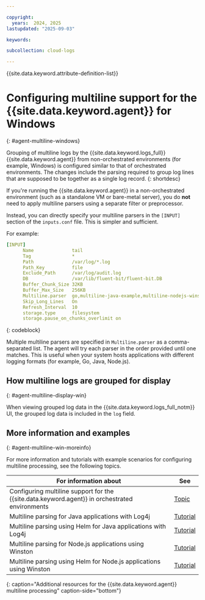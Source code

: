 ```yaml
---

copyright:
  years:  2024, 2025
lastupdated: "2025-09-03"

keywords:

subcollection: cloud-logs

---
```


{{site.data.keyword.attribute-definition-list}}


# Configuring multiline support for the {{site.data.keyword.agent}} for Windows
{: #agent-multiline-windows}

Grouping of multiline logs by the {{site.data.keyword.logs_full}} {{site.data.keyword.agent}} from non-orchestrated environments (for example, Windows) is configured similar to that of orchestrated environments. The changes include the parsing required to group log lines that are supposed to be together as a single log record.
{: shortdesc}

If you're running the {{site.data.keyword.agent}} in a non-orchestrated environment (such as a standalone VM or  bare-metal server), you do **not** need to apply multiline parsers using a separate filter or preprocessor.

Instead, you can directly specify your multiline parsers in the `[INPUT]` section of the `inputs.conf` file. This is simpler and sufficient.

For example:

```yaml
[INPUT]
      Name              tail
      Tag               *
      Path              /var/log/*.log
      Path_Key          file
      Exclude_Path      /var/log/audit.log
      DB                /var/lib/fluent-bit/fluent-bit.DB
      Buffer_Chunk_Size 32KB
      Buffer_Max_Size   256KB
      Multiline.parser  go,multiline-java-example,multiline-nodejs-winston
      Skip_Long_Lines   On
      Refresh_Interval  10
      storage.type      filesystem
      storage.pause_on_chunks_overlimit on
```
{: codeblock}

Multiple multiline parsers are specified in `Multiline.parser` as a comma-separated list. The agent will try each parser in the order provided until one matches. This is useful when your system hosts applications with different logging formats (for example, Go, Java, Node.js).

## How multiline logs are grouped for display
{: #agent-multiline-display-win}

When viewing grouped log data in the {{site.data.keyword.logs_full_notm}} UI, the grouped log data is included in the `log` field.

## More information and examples
{: #agent-multiline-win-moreinfo}

For more information and tutorials with example scenarios for configuring multiline processing, see the following topics.

| For information about | See |
|-----------------------|-----|
| Configuring multiline support for the {{site.data.keyword.agent}} in orchestrated environments | [Topic](/docs/cloud-logs?topic=cloud-logs-agent-multiline-new) |
| Multiline parsing for Java applications with Log4j | [Tutorial](/docs/cloud-logs?topic=cloud-logs-multiline-log4j) |
| Multiline parsing using Helm for Java applications with Log4j | [Tutorial](/docs/cloud-logs?topic=cloud-logs-multiline-log4j-helm) |
| Multiline parsing for Node.js applications using Winston | [Tutorial](/docs/cloud-logs?topic=cloud-logs-multiline-winston) |
| Multiline parsing using Helm for Node.js applications using Winston | [Tutorial](/docs/cloud-logs?topic=cloud-logs-multiline-winston-helm) |
{: caption="Additional resources for the {{site.data.keyword.agent}} multiline processing" caption-side="bottom"}
